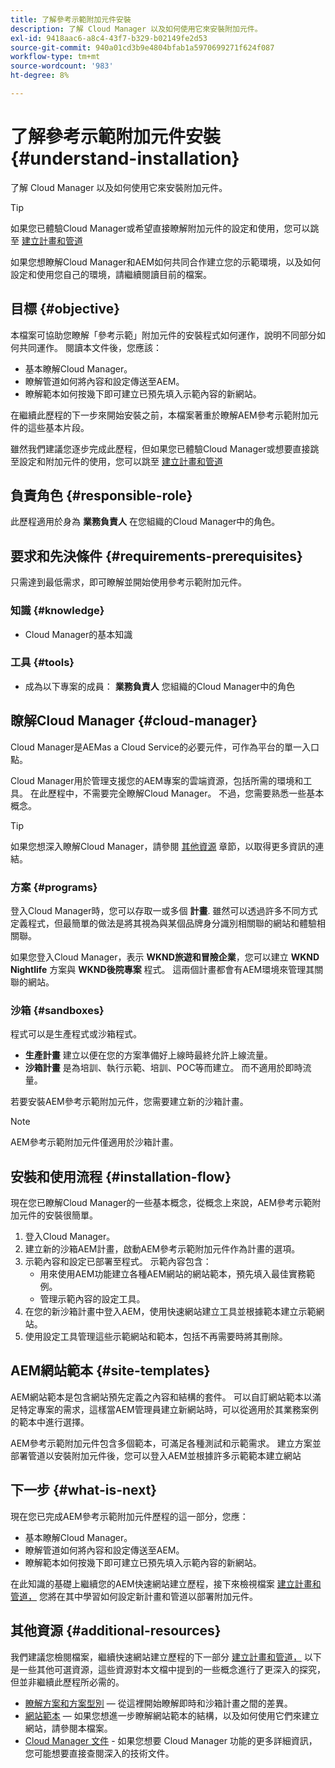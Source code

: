 ```yaml
---
title: 了解參考示範附加元件安裝
description: 了解 Cloud Manager 以及如何使用它來安裝附加元件。
exl-id: 9418aac6-a8c4-43f7-b329-b02149fe2d53
source-git-commit: 940a01cd3b9e4804bfab1a5970699271f624f087
workflow-type: tm+mt
source-wordcount: '983'
ht-degree: 8%

---
```


# 了解參考示範附加元件安裝 {#understand-installation}

了解 Cloud Manager 以及如何使用它來安裝附加元件。

>[!TIP]
>
>如果您已體驗Cloud Manager或希望直接瞭解附加元件的設定和使用，您可以跳至 [建立計畫和管道](create-program.md)
>
>如果您想瞭解Cloud Manager和AEM如何共同合作建立您的示範環境，以及如何設定和使用您自己的環境，請繼續閱讀目前的檔案。

## 目標 {#objective}

本檔案可協助您瞭解「參考示範」附加元件的安裝程式如何運作，說明不同部分如何共同運作。 閱讀本文件後，您應該：

* 基本瞭解Cloud Manager。
* 瞭解管道如何將內容和設定傳送至AEM。
* 瞭解範本如何按幾下即可建立已預先填入示範內容的新網站。

在繼續此歷程的下一步來開始安裝之前，本檔案著重於瞭解AEM參考示範附加元件的這些基本片段。

雖然我們建議您逐步完成此歷程，但如果您已體驗Cloud Manager或想要直接跳至設定和附加元件的使用，您可以跳至 [建立計畫和管道](create-program.md)

## 負責角色 {#responsible-role}

此歷程適用於身為 **業務負責人** 在您組織的Cloud Manager中的角色。

## 要求和先決條件 {#requirements-prerequisites}

只需達到最低需求，即可瞭解並開始使用參考示範附加元件。

### 知識 {#knowledge}

* Cloud Manager的基本知識

### 工具 {#tools}

* 成為以下專案的成員： **業務負責人** 您組織的Cloud Manager中的角色

## 瞭解Cloud Manager {#cloud-manager}

Cloud Manager是AEMas a Cloud Service的必要元件，可作為平台的單一入口點。

Cloud Manager用於管理支援您的AEM專案的雲端資源，包括所需的環境和工具。 在此歷程中，不需要完全瞭解Cloud Manager。 不過，您需要熟悉一些基本概念。

>[!TIP]
>
>如果您想深入瞭解Cloud Manager，請參閱 [其他資源](#additional-resources) 章節，以取得更多資訊的連結。

### 方案 {#programs}

登入Cloud Manager時，您可以存取一或多個 **計畫**. 雖然可以透過許多不同方式定義程式，但最簡單的做法是將其視為與某個品牌身分識別相關聯的網站和體驗相關聯。

如果您登入Cloud Manager，表示 **WKND旅遊和冒險企業**，您可以建立 **WKND Nightlife** 方案與 **WKND後院專案** 程式。 這兩個計畫都會有AEM環境來管理其關聯的網站。

### 沙箱 {#sandboxes}

程式可以是生產程式或沙箱程式。

* **生產計畫** 建立以便在您的方案準備好上線時最終允許上線流量。
* **沙箱計畫** 是為培訓、執行示範、培訓、POC等而建立。 而不適用於即時流量。

若要安裝AEM參考示範附加元件，您需要建立新的沙箱計畫。

>[!NOTE]
>
>AEM參考示範附加元件僅適用於沙箱計畫。

## 安裝和使用流程 {#installation-flow}

現在您已瞭解Cloud Manager的一些基本概念，從概念上來說，AEM參考示範附加元件的安裝很簡單。

1. 登入Cloud Manager。
1. 建立新的沙箱AEM計畫，啟動AEM參考示範附加元件作為計畫的選項。
1. 示範內容和設定已部署至程式。 示範內容包含：
   * 用來使用AEM功能建立各種AEM網站的網站範本，預先填入最佳實務範例。
   * 管理示範內容的設定工具。
1. 在您的新沙箱計畫中登入AEM，使用快速網站建立工具並根據範本建立示範網站。
1. 使用設定工具管理這些示範網站和範本，包括不再需要時將其刪除。

## AEM網站範本 {#site-templates}

AEM網站範本是包含網站預先定義之內容和結構的套件。 可以自訂網站範本以滿足特定專案的需求，這樣當AEM管理員建立新網站時，可以從適用於其業務案例的範本中進行選擇。

AEM參考示範附加元件包含多個範本，可滿足各種測試和示範需求。 建立方案並部署管道以安裝附加元件後，您可以登入AEM並根據許多示範範本建立網站

## 下一步 {#what-is-next}

現在您已完成AEM參考示範附加元件歷程的這一部分，您應：

* 基本瞭解Cloud Manager。
* 瞭解管道如何將內容和設定傳送至AEM。
* 瞭解範本如何按幾下即可建立已預先填入示範內容的新網站。

在此知識的基礎上繼續您的AEM快速網站建立歷程，接下來檢視檔案 [建立計畫和管道，](create-program.md) 您將在其中學習如何設定新計畫和管道以部署附加元件。

## 其他資源 {#additional-resources}

我們建議您檢閱檔案，繼續快速網站建立歷程的下一部分 [建立計畫和管道，](create-program.md) 以下是一些其他可選資源，這些資源對本文檔中提到的一些概念進行了更深入的探究，但並非繼續此歷程所必需的。

* [瞭解方案和方案型別](https://experienceleague.adobe.com/docs/experience-manager-cloud-service/implementing/using-cloud-manager/understand-program-types.html)  — 從這裡開始瞭解即時和沙箱計畫之間的差異。
* [網站範本](/help/sites-cloud/administering/site-creation/site-templates.md)  — 如果您想進一步瞭解網站範本的結構，以及如何使用它們來建立網站，請參閱本檔案。
* [Cloud Manager 文件](https://experienceleague.adobe.com/docs/experience-manager-cloud-service/onboarding/onboarding-concepts/cloud-manager-introduction.html) - 如果您想要 Cloud Manager 功能的更多詳細資訊，您可能想要直接查閱深入的技術文件。
